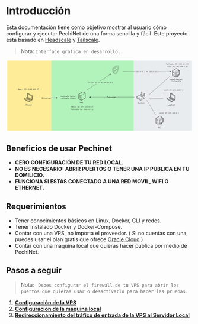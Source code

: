# Introducción

Esta documentación tiene como objetivo mostrar al usuario cómo configurar y ejecutar PechiNet de una forma sencilla y fácil. Este proyecto está basado en [Headscale](https://github.com/juanfont/headscale/blob/main/docs/running-headscale-container.md) y [Tailscale](https://tailscale.com/). 

>Nota: `Interface grafica en desarrollo.`

![esquema de pechinet](FechiNet_esquema.png)

## Beneficios de usar Pechinet

- **CERO CONFIGURACIÓN DE TU RED LOCAL.**
- **NO ES NECESARIO: ABRIR PUERTOS O TENER UNA IP PUBLICA EN TU DOMILICIO.**
- **FUNCIONA SI ESTAS CONECTADO A UNA RED MOVIL, WIFI O ETHERNET.**

## Requerimientos

- Tener conocimientos básicos en Linux, Docker, CLI y redes.
- Tener instalado Docker y Docker-Compose.
- Contar con una VPS, no importa el proveedor. ( Si no cuentas con una, puedes usar el plan gratis que ofrece [Oracle Cloud](https://www.oracle.com/cloud/free/) )
- Contar con una máquina local que quieras hacer pública por medio de PechiNet.

## Pasos a seguir

>Nota: ` Debes configurar el firewall de tu VPS para abrir los puertos que quieras usar o desactivarlo para hacer las pruebas.`
1. [**Configuración de la VPS**](/config_vps.md) 
2. [**Configuracion de la maquina local**](/config_local.md)
3. [**Redireccionamiento del tráfico de entrada de la VPS al Servidor Local**](/config_iptables.md)
